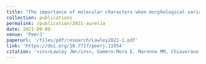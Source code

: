 ```yaml
---
title: "The importance of molecular characters when morphological variability hinders diagnosability: systematics of the moon jellyfish genus <i>Aurelia</i> (Cnidaria: Scyphozoa)"
collection: publications
permalink: /publication/2021-aurelia
date: 2021-09-09
venue: 'PeerJ'
paperurl: '/files/pdf/research/Lawley2021-1.pdf'
link: 'https://doi.org/10.7717/peerj.11954'
citation: '<ins>Lawley JW</ins>, Gamero-Mora E, Maronna MM, Chiaverano LM, Stampar SN, Hopcroft RR, Collins AG, Morandini AC. 2021. The importance of molecular characters when morphological variability hinders diagnosability: systematics of the moon jellyfish genus <i>Aurelia</i> (Cnidaria: Scyphozoa). <i>PeerJ</i> 9:e11954. doi:10.7717/peerj.11954'
---
```

